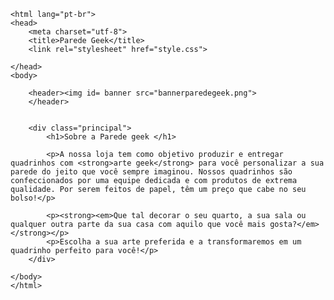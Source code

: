 <!DOCTYPE html>
	<html lang="pt-br">
	<head>
		<meta charset="utf-8">
		<title>Parede Geek</title>
		<link rel="stylesheet" href="style.css">
		
	</head>
	<body>

		<header><img id= banner src="bannerparedegeek.png">
		</header>

		
		<div class="principal">
			<h1>Sobre a Parede geek </h1>

			<p>A nossa loja tem como objetivo produzir e entregar quadrinhos com <strong>arte geek</strong> para você personalizar a sua parede do jeito que você sempre imaginou. Nossos quadrinhos são confeccionados por uma equipe dedicada e com produtos de extrema qualidade. Por serem feitos de papel, têm um preço que cabe no seu bolso!</p>

			<p><strong><em>Que tal decorar o seu quarto, a sua sala ou qualquer outra parte da sua casa com aquilo que você mais gosta?</em></strong></p>
			<p>Escolha a sua arte preferida e a transformaremos em um quadrinho perfeito para você!</p>
		</div>
	
	</body>
	</html>
